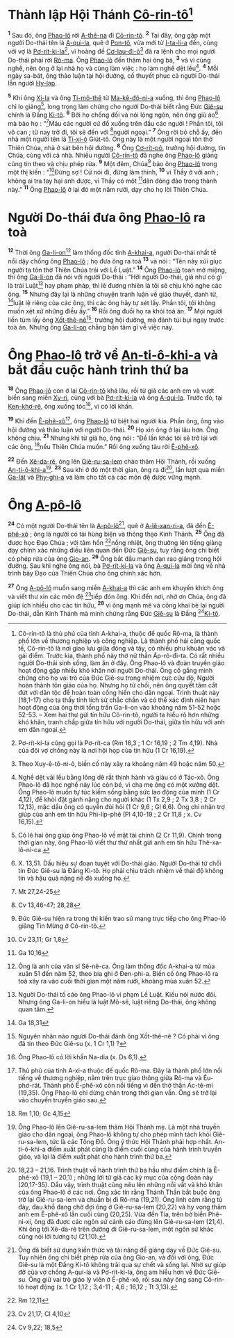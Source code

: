 # Thành lập Hội Thánh [Cô-rin-tô]()[^1]
<sup><b>1</b></sup> Sau đó, ông [Phao-lô]() rời [A-thê-na]() đi [Cô-rin-tô](). <sup><b>2</b></sup> Tại đây, ông gặp một người Do-thái tên là [A-qui-la](), quê ở [Pon-tô](), vừa mới từ [I-ta-li-a]() đến, cùng với vợ là [Pơ-rít-ki-la]()[^2], vì hoàng đế [Cơ-lau-đi-ô]()[^3] đã ra lệnh cho mọi người Do-thái phải rời [Rô-ma](). Ông [Phao-lô]() đến thăm hai ông bà, <sup><b>3</b></sup> và vì cùng nghề, nên ông ở lại nhà họ và cùng làm việc : họ làm nghề dệt lều[^4]. <sup><b>4</b></sup> Mỗi ngày sa-bát, ông thảo luận tại hội đường, cố thuyết phục cả người Do-thái lẫn người [Hy-lạp]().

<sup><b>5</b></sup> Khi ông [Xi-la]() và ông [Ti-mô-thê]() từ [Ma-kê-đô-ni-a]() xuống, thì ông [Phao-lô]() chỉ lo giảng[^5], long trọng làm chứng cho người Do-thái biết rằng Đức [Giê-su]() chính là Đấng [Ki-tô](). <sup><b>6</b></sup> Bởi họ chống đối và nói lộng ngôn, nên ông giũ áo[^6] mà bảo họ : “[^1*]Máu các người cứ đổ xuống trên đầu các người ! Phần tôi, tôi vô can ; từ nay trở đi, tôi sẽ đến với [^2*]người ngoại.” <sup><b>7</b></sup> Ông rời bỏ chỗ ấy, đến nhà một người tên là [Ti-xi-ô]() Giút-tô. Ông này là một người ngoại tôn thờ Thiên Chúa, nhà ở sát bên hội đường. <sup><b>8</b></sup> Ông [Cơ-rít-pô](), trưởng hội đường, tin Chúa, cùng với cả nhà. Nhiều người [Cô-rin-tô]() đã nghe ông [Phao-lô]() giảng cũng tin theo và chịu phép rửa. <sup><b>9</b></sup> Một đêm, Chúa[^7] bảo ông [Phao-lô]() trong một thị kiến : “[^3*]Đừng sợ ! Cứ nói đi, đừng làm thinh, <sup><b>10</b></sup> vì Thầy ở với anh ; không ai tra tay hại anh được, vì Thầy có một [^4*]dân đông đảo trong thành này.” <sup><b>11</b></sup> Ông [Phao-lô]() ở lại đó một năm rưỡi, dạy cho họ lời Thiên Chúa.


# Người Do-thái đưa ông [Phao-lô]() ra toà
<sup><b>12</b></sup> Thời ông [Ga-li-on]()[^8] làm thống đốc tỉnh [A-khai-a](), người Do-thái nhất tề nổi dậy chống ông [Phao-lô]() ; họ đưa ông ra toà <sup><b>13</b></sup> và nói : “Tên này xúi giục người ta tôn thờ Thiên Chúa trái với Lề Luật.” <sup><b>14</b></sup> Ông [Phao-lô]() toan mở miệng, thì ông [Ga-li-on]() đã nói với người Do-thái : “Hỡi người Do-thái, giả như có gì là trái Luật[^9] hay phạm pháp, thì lẽ đương nhiên là tôi sẽ chịu khó nghe các ông. <sup><b>15</b></sup> Nhưng đây lại là những chuyện tranh luận về giáo thuyết, danh từ, [^5*]luật lệ riêng của các ông, thì các ông hãy tự xét lấy. Phần tôi, tôi không muốn xét xử những điều ấy.” <sup><b>16</b></sup> Rồi ông đuổi họ ra khỏi toà án. <sup><b>17</b></sup> Mọi người liền túm lấy ông [Xốt-thê-nê]()[^10], trưởng hội đường, mà đánh túi bụi ngay trước toà án. Nhưng ông [Ga-li-on]() chẳng bận tâm gì về việc này.


# Ông [Phao-lô]() trở về [An-ti-ô-khi-a]() và bắt đầu cuộc hành trình thứ ba
<sup><b>18</b></sup> Ông [Phao-lô]() còn ở lại [Cô-rin-tô]() khá lâu, rồi từ giã các anh em và vượt biển sang miền [Xy-ri](), cùng với bà [Pơ-rít-ki-la]() và ông [A-qui-la](). Trước đó, tại [Ken-khơ-rê](), ông xuống tóc[^11], vì có lời khấn.

<sup><b>19</b></sup> Khi đến [Ê-phê-xô]()[^12], ông [Phao-lô]() từ biệt hai người kia. Phần ông, ông vào hội đường và thảo luận với người Do-thái. <sup><b>20</b></sup> Họ xin ông ở lại lâu hơn. Ông không chịu. <sup><b>21</b></sup> Nhưng khi từ giã họ, ông nói : “Để lần khác tôi sẽ trở lại với các ông, [^6*]nếu Thiên Chúa muốn.” Rồi ông xuống tàu rời [Ê-phê-xô]().

<sup><b>22</b></sup> Đến [Xê-da-rê](), ông lên [Giê-ru-sa-lem]() chào thăm Hội Thánh, rồi xuống [An-ti-ô-khi-a]()[^13]. <sup><b>23</b></sup> Sau khi ở đó một thời gian, ông ra đi[^14], lần lượt qua miền [Ga-lát]() và [Phy-ghi-a]() và làm cho tất cả các môn đệ được vững mạnh.


# Ông [A-pô-lô]()
<sup><b>24</b></sup> Có một người Do-thái tên là [A-pô-lô]()[^15], quê ở [A-lê-xan-ri-a](), đã đến [Ê-phê-xô]() ; ông là người có tài hùng biện và thông thạo Kinh Thánh. <sup><b>25</b></sup> Ông đã được học Đạo Chúa ; với tâm hồn [^7*]nồng nhiệt, ông thường lên tiếng giảng dạy chính xác những điều liên quan đến Đức [Giê-su](), tuy rằng ông chỉ biết có phép rửa của ông [Gio-an](). <sup><b>26</b></sup> Ông bắt đầu mạnh dạn rao giảng trong hội đường. Sau khi nghe ông nói, bà [Pơ-rít-ki-la]() và ông [A-qui-la]() mời ông về nhà trình bày Đạo của Thiên Chúa cho ông chính xác hơn.

<sup><b>27</b></sup> Ông [A-pô-lô]() muốn sang miền [A-khai-a]() thì các anh em khuyến khích ông và viết thư xin các môn đệ [^8*]tiếp đón ông. Khi đến nơi, nhờ ơn Chúa, ông đã giúp ích nhiều cho các tín hữu, <sup><b>28</b></sup> vì ông mạnh mẽ và công khai bẻ lại người Do-thái, dẫn Kinh Thánh mà minh chứng rằng Đức [Giê-su]() là Đấng [^9*][Ki-tô]().

[^1]: Cô-rin-tô là thủ phủ của tỉnh A-khai-a, thuộc đế quốc Rô-ma, là thành phố lớn về thương nghiệp và công nghiệp. Là thành phố hải cảng quốc tế, Cô-rin-tô là nơi giao lưu giữa đông và tây, có nhiều phu khuân vác và gái điếm. Trước kia, thành phố này thờ nữ thần Áp-rô-đi-ta. Có rất nhiều người Do-thái sinh sống, làm ăn ở đây. Ông Phao-lô và đoàn truyền giáo hoạt động gặp nhiều khó khăn nơi người Do-thái. Ông cố gắng minh chứng cho họ vai trò của Đức Giê-su trong nhiệm cục cứu độ, Người hoàn thành tôn giáo của họ. Nhưng họ từ chối, nên ông quyết tâm cắt đứt với dân tộc để hoàn toàn cống hiến cho dân ngoại. Trình thuật này (18,1-17) cho ta thấy tính lịch sử chắc chắn và có thể xác định niên hạn hoạt động của ông thời tổng trấn Ga-li-on vào khoảng năm 51-52 hoặc 52-53. – Xem hai thư gửi tín hữu Cô-rin-tô, người ta hiểu rõ hơn những khó khăn, tranh chấp giữa tín hữu với người Do-thái, giữa tín hữu với anh em dân ngoại.
[^2]: Pơ-rít-ki-la cũng gọi là Pơ-rít-ca (Rm 16,3 ; 1 Cr 16,19 ; 2 Tm 4,19). Nhà của đôi vợ chồng này là nơi hội họp của tín hữu (1 Cr 16,19).
[^3]: Theo Xuy-ê-tô-ni-ô, biến cố này xảy ra khoảng năm 49 hoặc năm 50.
[^4]: Nghề dệt vải lều bằng lông dê rất thịnh hành và giàu có ở Tác-xô. Ông Phao-lô đã học nghề này lúc còn bé, vì cha mẹ ông có một xưởng dệt. Ông Phao-lô muốn tự túc kiếm sống bằng sức lao động của mình (1 Cr 4,12), để khỏi đặt gánh nặng cho người khác (1 Tx 2,9 ; 2 Tx 3,8 ; 2 Cr 12,13), mặc dầu ông có quyền đòi hỏi (1 Cr 9,6 ; Gl 6,6). Ông chỉ nhận trợ giúp của anh em tín hữu Phi-líp-phê (Pl 4,10-19 ; 2 Cr 11,8 ; x. Cv 16,15).
[^5]: Có lẽ hai ông giúp ông Phao-lô về mặt tài chính (2 Cr 11,9). Chính trong thời gian này, ông Phao-lô viết thư thứ nhất gửi anh em tín hữu Thê-xa-lô-ni-ca.
[^6]: X. 13,51. Dấu hiệu sự đoạn tuyệt với Do-thái giáo. Người Do-thái từ chối tin Đức Giê-su là Đấng Ki-tô. Họ phải chịu trách nhiệm về thái độ không tin và hậu quả nặng nề đè xuống họ.
[^7]: Đức Giê-su hiện ra trong thị kiến trao sứ mạng trực tiếp cho ông Phao-lô giảng Tin Mừng ở Cô-rin-tô.
[^8]: Ông là anh của văn sĩ Sê-nê-ca. Ông làm thống đốc A-khai-a từ mùa xuân 51 đến năm 52, theo bia ghi ở Đen-phi-a. Biến cố ông Phao-lô ra toà xảy ra vào cuối thời gian một năm rưỡi, khoảng mùa xuân 52.
[^9]: Người Do-thái tố cáo ông Phao-lô vi phạm Lề Luật. Kiều nói nước đôi. Nhưng ông Ga-li-on hiểu là luật Mô-sê, luật riêng Do-thái, ông không quan tâm.
[^10]: Nguyên nhân nào người Do-thái đánh ông Xốt-thê-nê ? Có phải vì ông đã tin theo Đức Giê-su (x. 1 Cr 1,1) ?
[^11]: Ông Phao-lô có lời khấn Na-dia (x. Ds 6,1).
[^12]: Thủ phủ của tỉnh A-xi-a thuộc đế quốc Rô-ma. Đây là thành phố lớn nổi tiếng về thương nghiệp, nằm trên trục giao thông giữa Rô-ma và Êu-phơ-rát. Thành phố Ê-phê-xô còn nổi tiếng vì đền thờ thần Ác-tê-mi (19,35). Ông Phao-lô chỉ dừng chân trong thời gian vắn. Ông sẽ trở lại vào chuyến truyền giáo sau.
[^13]: Ông Phao-lô lên Giê-ru-sa-lem thăm Hội Thánh mẹ. Là một nhà truyền giáo cho dân ngoại, ông Phao-lô không tự cho phép mình tách khỏi Giê-ru-sa-lem, tức là các Tông Đồ. Ông ý thức Hội Thánh phải hợp nhất. An-ti-ô-khi-a điểm xuất phát cũng là điểm cuối cùng của hành trình truyền giáo, và lại là điểm xuất phát cho hành trình thứ ba.
[^14]: 18,23 – 21,16. Trình thuật về hành trình thứ ba hầu như điểm chính là Ê-phê-xô (19,1 – 20,1) ; những lời từ giã các kỳ mục của cộng đoàn này (20,17-35). Dầu vậy, trình thuật cũng nêu lên những nỗi vất vả khó khăn của ông Phao-lô ở các nơi. Ông xác tín rằng Thánh Thần bắt buộc ông trở lại Giê-ru-sa-lem và chuẩn bị đi Rô-ma (19,21). Ông linh cảm rằng tù đày, đau khổ đang chờ đợi ông ở Giê-ru-sa-lem (20,22) và hy vọng thăm anh em Ê-phê-xô lần cuối cùng (20,25). Vừa đến Tia, trên bờ biển Phê-ni-xi, ông đã được các ngôn sứ cảnh cáo đừng lên Giê-ru-sa-lem (21,4). Khi ông tới Xê-da-rê trên đường đi Giê-ru-sa-lem, một ngôn sứ khác cũng nói lời tương tự (21,10).
[^15]: Ông đã biết sử dụng kiến thức và tài năng để giảng dạy về Đức Giê-su. Tuy nhiên ông chỉ biết phép rửa của ông Gio-an, và đối với ông, Đức Giê-su là một Đấng Ki-tô không trải qua sự chết và sống lại. Nhờ sự giúp đỡ của vợ chồng A-qui-la và Pơ-rít-ki-la, ông am hiểu hơn về Đức Giê-su. Ông giữ vai trò giáo lý viên ở Ê-phê-xô, rồi sau này ông sang Cô-rin-tô hoạt động (x. 1 Cr 1,12 ; 3,4-11 ; 4,6 ; 16,12 ; Tt 3,13).
[^1*]: Mt 27,24-25
[^2*]: Cv 13,46-47; 28,28
[^3*]: Cv 23,11; Gr 1,8
[^4*]: Ga 10,16
[^5*]: Ga 18,31
[^6*]: Rm 1,10; Gc 4,15
[^7*]: Rm 12,11
[^8*]: Cv 21,17; Cl 4,10
[^9*]: Cv 9,22; 18,5